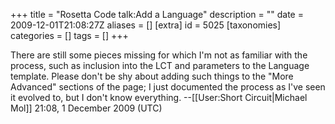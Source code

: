 +++
title = "Rosetta Code talk:Add a Language"
description = ""
date = 2009-12-01T21:08:27Z
aliases = []
[extra]
id = 5025
[taxonomies]
categories = []
tags = []
+++

There are still some pieces missing for which I'm not as familiar with the process, such as inclusion into the LCT and parameters to the Language template.  Please don't be shy about adding such things to the "More Advanced" sections of the page; I just documented the process as I've seen it evolved to, but I don't know everything. --[[User:Short Circuit|Michael Mol]] 21:08, 1 December 2009 (UTC)

